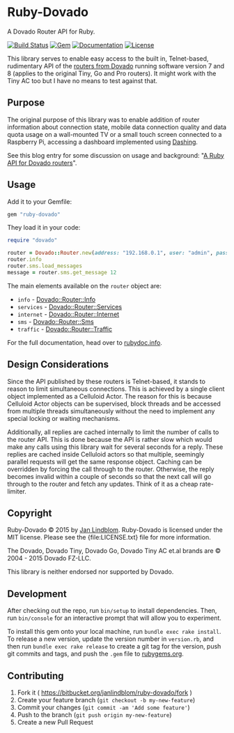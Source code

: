 # Ruby-Dovado

A Dovado Router API for Ruby.

[![Build Status](https://drone.io/bitbucket.org/janlindblom/ruby-dovado/status.png)](https://drone.io/bitbucket.org/janlindblom/ruby-dovado/latest)
[![Gem](https://img.shields.io/gem/v/ruby-dovado.svg?style=flat-square)](https://rubygems.org/gems/ruby-dovado)
[![Documentation](http://img.shields.io/badge/docs-rdoc.info-blue.svg?style=flat-square)](http://www.rubydoc.info/gems/ruby-dovado/frames)
[![License](http://img.shields.io/badge/license-MIT-yellowgreen.svg?style=flat-square)](#copyright)

This library serves to enable easy access to the built in, Telnet-based, rudimentary API of the [routers from Dovado](http://www.dovado.com/en/products) running software version 7 and 8 (applies to the original Tiny, Go and Pro routers). It might work with the Tiny AC too but I have no means to test against that.

## Purpose

The original purpose of this library was to enable addition of router information about connection state, mobile data connection quality and data quota usage on a wall-mounted TV or a small touch screen connected to a Raspberry Pi, accessing a dashboard implemented using [Dashing](https://shopify.github.io/dashing/).

See this blog entry for some discussion on usage and background: "[A Ruby API for Dovado routers](http://www.janlindblom.se/blog/programming/2015/10/22/ruby-dovado-library.html)".

## Usage

Add it to your Gemfile:

```ruby
gem "ruby-dovado"
```

They load it in your code:

```ruby
require "dovado"

router = Dovado::Router.new(address: "192.168.0.1", user: "admin", password: "password")
router.info
router.sms.load_messages
message = router.sms.get_message 12
```

The main elements available on the `router` object are:

* `info` - [Dovado::Router::Info](http://www.rubydoc.info/gems/ruby-dovado/Dovado/Router/Info)
* `services` - [Dovado::Router::Services](http://www.rubydoc.info/gems/ruby-dovado/Dovado/Router/Services)
* `internet` - [Dovado::Router::Internet](http://www.rubydoc.info/gems/ruby-dovado/Dovado/Router/Internet)
* `sms` - [Dovado::Router::Sms](http://www.rubydoc.info/gems/ruby-dovado/Dovado/Router/Sms)
* `traffic` - [Dovado::Router::Traffic](http://www.rubydoc.info/gems/ruby-dovado/Dovado/Router/Traffic)

For the full documentation, head over to [rubydoc.info](http://www.rubydoc.info/gems/ruby-dovado/frames).

## Design Considerations

Since the API published by these routers is Telnet-based, it stands to reason to limit simultaneous connections. This is achieved by a single client object implemented as a Celluloid Actor. The reason for this is because Celluloid Actor objects can be supervised, block threads and be accessed from multiple threads simultaneously without the need to implement any special locking or waiting mechanisms.

Additionally, all replies are cached internally to limit the number of calls to the router API. This is done because the API is rather slow which would make any calls using this library wait for several seconds for a reply. These replies are cached inside Celluloid actors so that multiple, seemingly parallel requests will get the same response object. Caching can be overridden by forcing the call through to the router. Otherwise, the reply becomes invalid within a couple of seconds so that the next call will go through to the router and fetch any updates. Think of it as a cheap rate-limiter.

## Copyright

Ruby-Dovado © 2015 by [Jan Lindblom](mailto:janlindblom@fastmail.fm).
Ruby-Dovado is licensed under the MIT license. Please see the
{file:LICENSE.txt} file for more information.

The Dovado, Dovado Tiny, Dovado Go, Dovado Tiny AC et.al brands are © 2004 - 2015 Dovado FZ-LLC.

This library is neither endorsed nor supported by Dovado.

## Development

After checking out the repo, run `bin/setup` to install dependencies. Then, run `bin/console` for an interactive prompt that will allow you to experiment.

To install this gem onto your local machine, run `bundle exec rake install`. To release a new version, update the version number in `version.rb`, and then run `bundle exec rake release` to create a git tag for the version, push git commits and tags, and push the `.gem` file to [rubygems.org](https://rubygems.org).

## Contributing

1. Fork it ( https://bitbucket.org/janlindblom/ruby-dovado/fork )
2. Create your feature branch (`git checkout -b my-new-feature`)
3. Commit your changes (`git commit -am 'Add some feature'`)
4. Push to the branch (`git push origin my-new-feature`)
5. Create a new Pull Request
